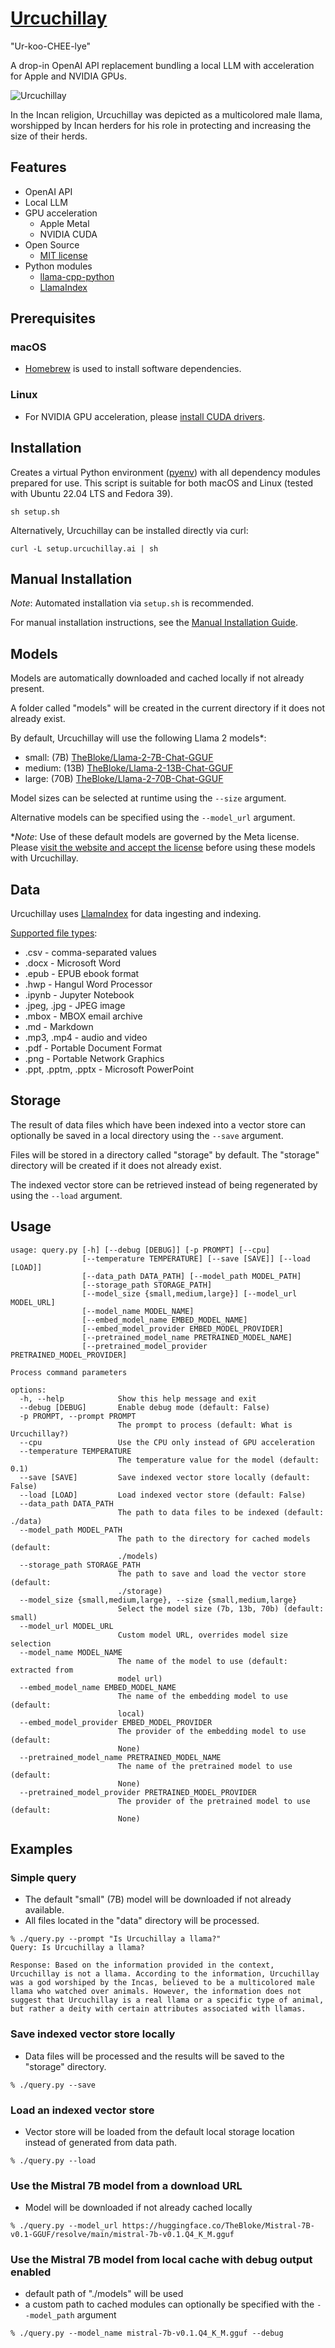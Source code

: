 # [Urcuchillay](http://urcuchillay.ai)

"Ur-koo-CHEE-lye"

A drop-in OpenAI API replacement bundling a local LLM with acceleration for Apple and NVIDIA GPUs.

![Urcuchillay](docs/images/urcuchillay-header.png)

In the Incan religion, Urcuchillay was depicted as a multicolored male llama, worshipped by Incan herders for his role in protecting and increasing the size of their herds.

## Features

- OpenAI API
- Local LLM
- GPU acceleration
  - Apple Metal
  - NVIDIA CUDA
- Open Source
  - [MIT license](LICENSE)
- Python modules
  - [llama-cpp-python](https://github.com/abetlen/llama-cpp-python)
  - [LlamaIndex](https://www.llamaindex.ai)

## Prerequisites

### macOS

- [Homebrew](https://brew.sh) is used to install software dependencies.

### Linux

- For NVIDIA GPU acceleration, please [install CUDA drivers](https://developer.nvidia.com/cuda-downloads?target_os=Linux).

## Installation

Creates a virtual Python environment ([pyenv](https://github.com/pyenv/pyenv)) with all dependency modules prepared for use.
This script is suitable for both macOS and Linux (tested with Ubuntu 22.04 LTS and Fedora 39).
```
sh setup.sh
```

Alternatively, Urcuchillay can be installed directly via curl:
```
curl -L setup.urcuchillay.ai | sh
```

## Manual Installation
*Note*: Automated installation via ```setup.sh``` is recommended.

For manual installation instructions, see the [Manual Installation Guide](docs/manual-installation.md).

## Models
Models are automatically downloaded and cached locally if not already present.

A folder called "models" will be created in the current directory if it does not already exist.

By default, Urcuchillay will use the following Llama 2 models*:
- small: (7B) [TheBloke/Llama-2-7B-Chat-GGUF](https://huggingface.co/TheBloke/Llama-2-7B-Chat-GGUF)
- medium: (13B) [TheBloke/Llama-2-13B-Chat-GGUF](https://huggingface.co/TheBloke/Llama-2-13B-Chat-GGUF)
- large: (70B) [TheBloke/Llama-2-70B-Chat-GGUF](https://huggingface.co/TheBloke/Llama-2-70B-Chat-GGUF)

Model sizes can be selected at runtime using the ```--size``` argument.

Alternative models can be specified using the ```--model_url``` argument.

**Note*: Use of these default models are governed by the Meta license. Please [visit the website and accept the license](https://ai.meta.com/resources/models-and-libraries/llama-downloads/) before using these models with Urcuchillay.

## Data
Urcuchillay uses [LlamaIndex](https://www.llamaindex.ai) for data ingesting and indexing.

[Supported file types](https://docs.llamaindex.ai/en/stable/module_guides/loading/simpledirectoryreader.html#supported-file-types):
- .csv - comma-separated values
- .docx - Microsoft Word
- .epub - EPUB ebook format
- .hwp - Hangul Word Processor
- .ipynb - Jupyter Notebook
- .jpeg, .jpg - JPEG image
- .mbox - MBOX email archive
- .md - Markdown
- .mp3, .mp4 - audio and video
- .pdf - Portable Document Format
- .png - Portable Network Graphics
- .ppt, .pptm, .pptx - Microsoft PowerPoint

## Storage
The result of data files which have been indexed into a vector store can optionally be saved in a local directory using the ```--save``` argument.

Files will be stored in a directory called "storage" by default. The "storage" directory will be created if it does not already exist.

The indexed vector store can be retrieved instead of being regenerated by using the ```--load``` argument.

## Usage
```
usage: query.py [-h] [--debug [DEBUG]] [-p PROMPT] [--cpu]
                [--temperature TEMPERATURE] [--save [SAVE]] [--load [LOAD]]
                [--data_path DATA_PATH] [--model_path MODEL_PATH]
                [--storage_path STORAGE_PATH]
                [--model_size {small,medium,large}] [--model_url MODEL_URL]
                [--model_name MODEL_NAME]
                [--embed_model_name EMBED_MODEL_NAME]
                [--embed_model_provider EMBED_MODEL_PROVIDER]
                [--pretrained_model_name PRETRAINED_MODEL_NAME]
                [--pretrained_model_provider PRETRAINED_MODEL_PROVIDER]

Process command parameters

options:
  -h, --help            Show this help message and exit
  --debug [DEBUG]       Enable debug mode (default: False)
  -p PROMPT, --prompt PROMPT
                        The prompt to process (default: What is Urcuchillay?)
  --cpu                 Use the CPU only instead of GPU acceleration
  --temperature TEMPERATURE
                        The temperature value for the model (default: 0.1)
  --save [SAVE]         Save indexed vector store locally (default: False)
  --load [LOAD]         Load indexed vector store (default: False)
  --data_path DATA_PATH
                        The path to data files to be indexed (default: ./data)
  --model_path MODEL_PATH
                        The path to the directory for cached models (default:
                        ./models)
  --storage_path STORAGE_PATH
                        The path to save and load the vector store (default: 
                        ./storage)
  --model_size {small,medium,large}, --size {small,medium,large}
                        Select the model size (7b, 13b, 70b) (default: small)
  --model_url MODEL_URL
                        Custom model URL, overrides model size selection
  --model_name MODEL_NAME
                        The name of the model to use (default: extracted from
                        model url)
  --embed_model_name EMBED_MODEL_NAME
                        The name of the embedding model to use (default:
                        local)
  --embed_model_provider EMBED_MODEL_PROVIDER
                        The provider of the embedding model to use (default:
                        None)
  --pretrained_model_name PRETRAINED_MODEL_NAME
                        The name of the pretrained model to use (default:
                        None)
  --pretrained_model_provider PRETRAINED_MODEL_PROVIDER
                        The provider of the pretrained model to use (default:
                        None)
```

## Examples

### Simple query
- The default "small" (7B) model will be downloaded if not already available.
- All files located in the "data" directory will be processed.
```
% ./query.py --prompt "Is Urcuchillay a llama?"
Query: Is Urcuchillay a llama?

Response: Based on the information provided in the context, Urcuchillay is not a llama. According to the information, Urcuchillay was a god worshiped by the Incas, believed to be a multicolored male llama who watched over animals. However, the information does not suggest that Urcuchillay is a real llama or a specific type of animal, but rather a deity with certain attributes associated with llamas.
```

### Save indexed vector store locally
- Data files will be processed and the results will be saved to the "storage" directory.
```
% ./query.py --save
```

### Load an indexed vector store 
- Vector store will be loaded from the default local storage location instead of generated from data path.
```
% ./query.py --load
```

### Use the Mistral 7B model from a download URL
- Model will be downloaded if not already cached locally
```
% ./query.py --model_url https://huggingface.co/TheBloke/Mistral-7B-v0.1-GGUF/resolve/main/mistral-7b-v0.1.Q4_K_M.gguf
```

### Use the Mistral 7B model from local cache with debug output enabled
- default path of "./models" will be used
- a custom path to cached modules can optionally be specified with the ```--model_path``` argument
```
% ./query.py --model_name mistral-7b-v0.1.Q4_K_M.gguf --debug
```
